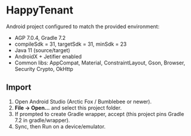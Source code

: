 # HappyTenant

Android project configured to match the provided environment:
- AGP 7.0.4, Gradle 7.2
- compileSdk = 31, targetSdk = 31, minSdk = 23
- Java 11 (source/target)
- AndroidX + Jetifier enabled
- Common libs: AppCompat, Material, ConstraintLayout, Gson, Browser, Security Crypto, OkHttp

## Import
1. Open Android Studio (Arctic Fox / Bumblebee or newer).
2. **File → Open...** and select this project folder.
3. If prompted to create Gradle wrapper, accept (this project pins Gradle 7.2 in gradle/wrapper).
4. Sync, then Run on a device/emulator.
